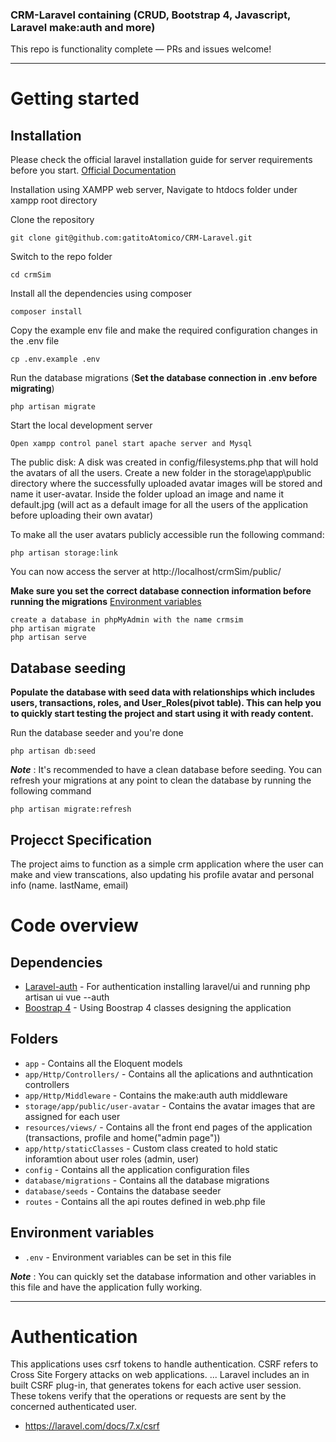  ### CRM-Laravel containing (CRUD, Bootstrap 4, Javascript, Laravel make:auth and more) 
 
This repo is functionality complete — PRs and issues welcome!

----------

# Getting started

## Installation

Please check the official laravel installation guide for server requirements before you start. [Official Documentation](https://laravel.com/docs/7.x/installation)

Installation using XAMPP web server,
Navigate to htdocs folder under xampp root directory

Clone the repository

    git clone git@github.com:gatitoAtomico/CRM-Laravel.git

Switch to the repo folder

    cd crmSim

Install all the dependencies using composer

    composer install

Copy the example env file and make the required configuration changes in the .env file

    cp .env.example .env

Run the database migrations (**Set the database connection in .env before migrating**)

    php artisan migrate

Start the local development server

    Open xampp control panel start apache server and Mysql
    
The public disk: A disk was created in config/filesystems.php that will hold the avatars of all the users.
Create a new folder in the storage\app\public directory where the successfully uploaded avatar images will be stored and name it user-avatar.
Inside the folder upload an image and name it default.jpg (will act as a default image for all the users of the application before uploading their own avatar)

To make all the user avatars publicly accessible run the following command:

    php artisan storage:link

You can now access the server at http://localhost/crmSim/public/
    
**Make sure you set the correct database connection information before running the migrations** [Environment variables](#environment-variables)

    create a database in phpMyAdmin with the name crmsim
    php artisan migrate
    php artisan serve

## Database seeding

**Populate the database with seed data with relationships which includes users, transactions, roles,  and User_Roles(pivot table). This can help you to quickly start testing the project and start using it with ready content.**

Run the database seeder and you're done

    php artisan db:seed

***Note*** : It's recommended to have a clean database before seeding. You can refresh your migrations at any point to clean the database by running the following command

    php artisan migrate:refresh
    
## Projecct Specification

The project aims to function as a simple crm application where the user can make and view transcations, also updating his profile avatar and personal info (name. lastName, email) 

# Code overview

## Dependencies

- [Laravel-auth](https://laravel.com/docs/7.x/authentication) - For authentication installing laravel/ui and running php artisan ui vue --auth
- [Boostrap 4](https://getbootstrap.com/docs/4.6/getting-started/introduction/) - Using Boostrap 4 classes designing the application

## Folders

- `app` - Contains all the Eloquent models
- `app/Http/Controllers/` - Contains all the aplications and authntication controllers
- `app/Http/Middleware` - Contains the make:auth auth middleware
- `storage/app/public/user-avatar` - Contains the avatar images that are assigned for each user
- `resources/views/` - Contains all the front end pages of the application (transactions, profile and home("admin page"))
- `app/http/staticClasses` - Custom class created to hold static inforamtion about user roles (admin, user)
- `config` - Contains all the application configuration files
- `database/migrations` - Contains all the database migrations
- `database/seeds` - Contains the database seeder
- `routes` - Contains all the api routes defined in web.php file


## Environment variables

- `.env` - Environment variables can be set in this file

***Note*** : You can quickly set the database information and other variables in this file and have the application fully working.

----------

# Authentication
 
This applications uses csrf tokens to handle authentication. CSRF refers to Cross Site Forgery attacks on web applications. ... Laravel includes an in built CSRF plug-in, that generates tokens for each active user session. These tokens verify that the operations or requests are sent by the concerned authenticated user.
 
- https://laravel.com/docs/7.x/csrf

